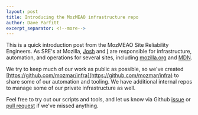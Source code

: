 ```yaml
---
layout: post
title: Introducing the MozMEAO infrastructure repo
author: Dave Parfitt
excerpt_separator: <!--more-->
---
```


This is a quick introduction post from the MozMEAO Site Reliability Engineers. As SRE's at Mozilla, [Josh](https://github.com/jgmize) and [I](https://github.com/metadave) are responsible for infrastructure, automation, and operations for several sites, including [mozilla.org](https://www.mozilla.org) and [MDN](https://developer.mozilla.org).

<!--more-->

We try to keep much of our work as public as possible, so we've created [https://github.com/mozmar/infra](https://github.com/mozmar/infra) to share some of our automation and tooling. We have additional internal repos to manage some of our private infrastructure as well. 

Feel free to try out our scripts and tools, and let us know via Github [issue](https://github.com/mozmar/infra/issues) or [pull request](https://github.com/mozmar/infra/pulls) if we've missed anything. 
